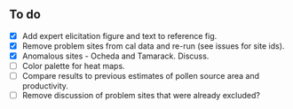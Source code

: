 ## To do

- [X] Add expert elicitation figure and text to reference fig.
- [X] Remove problem sites from cal data and re-run (see issues for site ids).
- [X] Anomalous sites - Ocheda and Tamarack. Discuss.
- [ ] Color palette for heat maps.
- [ ] Compare results to previous estimates of pollen source area and productivity.
- [ ] Remove discussion of problem sites that were already excluded? 
